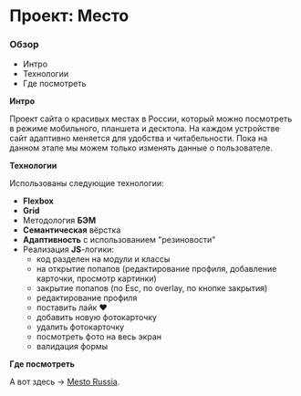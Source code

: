 # Проект: Место

### Обзор
* Интро
* Технологии
* Где посмотреть

**Интро**

Проект сайта о красивых местах в России, который можно посмотреть в режиме мобильного, планшета и десктопа.
На каждом устройстве сайт адаптивно меняется для удобства и читабельности.
Пока на данном этапе мы можем только изменять данные о пользователе.

**Технологии**

Использованы следующие технологии:

* __Flexbox__
* __Grid__
* Методология __БЭМ__
* __Семантическая__ вёрстка
* __Адаптивность__ с использованием "резиновости"
* Реализация __JS__-логики:
  * код разделен на модули и классы
  * на открытие попапов (редактирование профиля, добавление карточки, просмотр картинки)
  * закрытие попапов (по Esc, по overlay, по кнопке закрытия)
  * редактирование профиля
  * поставить лайк &hearts;
  * добавить новую фотокарточку
  * удалить фотокарточку
  * посмотреть фото на весь экран
  * валидация формы


**Где посмотреть**

А вот здесь &rarr; [Mesto Russia](https://bezprobeloff.github.io/mesto/index.html).
